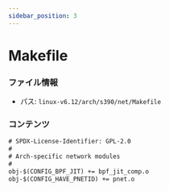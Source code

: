 ```yaml
---
sidebar_position: 3
---
```

# Makefile

### ファイル情報

- パス: `linux-v6.12/arch/s390/net/Makefile`

### コンテンツ

```txt
# SPDX-License-Identifier: GPL-2.0
#
# Arch-specific network modules
#
obj-$(CONFIG_BPF_JIT) += bpf_jit_comp.o
obj-$(CONFIG_HAVE_PNETID) += pnet.o

```
